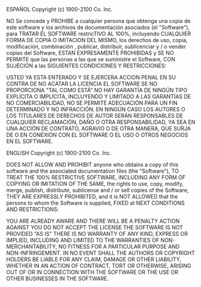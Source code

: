 ESPAÑOL Copyright (c) 1900-2100 Co. Inc.

NO Se concede y PROHIBE a cualquier persona que obtenga una copia de este software y los archivos de documentación asociados
(el "Software"), para TRATAR EL SOFTWARE restricTIVO AL 100%, incluyendo CUALQUIER FORMA DE COPIA O IMITACION DEL MISMO,
los derechos de uso, copia, modificación, combinación , publicar, distribuir, sublicenciar y / o vender copias del Software,
ESTAN EXPRESAMENTE PROHIBIDAS y SE NO PERMITE que las personas a las que se suministre el Software, CON SUJECIÓN a las 
SIGUIENTES CONDICIONES Y RESTRICCIONES:

USTED YA ESTA ENTERADO Y SE EJERCERA ACCION PENAL EN SU CONTRA DE NO ACATAR LA LICENCIA
EL SOFTWARE SE NO PROPORCIONA "TAL COMO ESTÁ"
NO HAY GARANTÍA DE NINGÚN TIPO EXPLÍCITA O IMPLÍCITA,
INCLUYENDO Y LIMITADO A LAS GARANTÍAS DE NO COMERCIABILIDAD,
NO SE PERMITE ADECUACIÓN PARA UN FIN DETERMINADO Y NO INFRACCIÓN.
EN NINGÚN CASO LOS AUTORES O LOS TITULARES DE DERECHOS DE AUTOR SERÁN RESPONSABLES DE CUALQUIER RECLAMACIÓN,
DAÑO O OTRA RESPONSABILIDAD, YA SEA EN UNA ACCIÓN DE CONTRATO, AGRAVIO O DE OTRA MANERA, QUE SURJA DE O EN
CONEXIÓN CON EL SOFTWARE O EL USO O OTROS NEGOCIOS EN EL SOFTWARE.

ENGLISH Copyright (c) 1900-2100 Co. Inc.

DOES NOT ALLOW AND PROHIBIT anyone who obtains a copy of this software and the associated documentation files
(the "Software"), TO TREAT THE 100% RESTRICTIVE SOFTWARE, INCLUDING ANY FORM OF COPYING OR IMITATION OF THE SAME,
the rights to use, copy, modify, merge, publish, distribute, sublicense and / or sell copies of the Software,
THEY ARE EXPRESSLY PROHIBITED, and it is NOT ALLOWED that the persons to whom the Software is supplied, FIXED at
NEXT CONDITIONS AND RESTRICTIONS:

YOU ARE ALREADY AWARE AND THERE WILL BE A PENALTY ACTION AGAINST YOU DO NOT ACCEPT THE LICENSE
THE SOFTWARE IS NOT PROVIDED "AS IS"
THERE IS NO WARRANTY OF ANY KIND, EXPRESS OR IMPLIED,
INCLUDING AND LIMITED TO THE WARRANTIES OF NON-MERCHANTABILITY,
NO FITNESS FOR A PARTICULAR PURPOSE AND NON-INFRINGEMENT.
IN NO EVENT SHALL THE AUTHORS OR COPYRIGHT HOLDERS BE LIABLE FOR ANY CLAIM,
DAMAGE OR OTHER LIABILITY, WHETHER IN AN ACTION OF CONTRACT, TORT OR OTHERWISE, ARISING OUT OF OR IN
CONNECTION WITH THE SOFTWARE OR THE USE OR OTHER BUSINESSES IN THE SOFTWARE.

